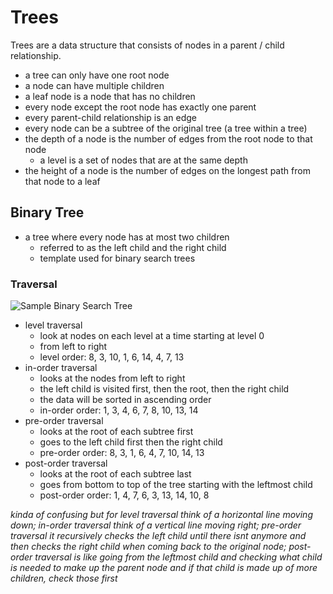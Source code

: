 # Trees

Trees are a data structure that consists of nodes in a parent / child relationship.

-   a tree can only have one root node
-   a node can have multiple children
-   a leaf node is a node that has no children
-   every node except the root node has exactly one parent
-   every parent-child relationship is an edge
-   every node can be a subtree of the original tree (a tree within a tree)
-   the depth of a node is the number of edges from the root node to that node
    -   a level is a set of nodes that are at the same depth
-   the height of a node is the number of edges on the longest path from that node to a leaf

## Binary Tree

-   a tree where every node has at most two children
    -   referred to as the left child and the right child
    -   template used for binary search trees

### Traversal

![Sample Binary Search Tree](https://upload.wikimedia.org/wikipedia/commons/thumb/d/da/Binary_search_tree.svg/180px-Binary_search_tree.svg.png)

-   level traversal
    -   look at nodes on each level at a time starting at level 0
    -   from left to right
    -   level order: 8, 3, 10, 1, 6, 14, 4, 7, 13
-   in-order traversal
    -   looks at the nodes from left to right
    -   the left child is visited first, then the root, then the right child
    -   the data will be sorted in ascending order
    -   in-order order: 1, 3, 4, 6, 7, 8, 10, 13, 14
-   pre-order traversal
    -   looks at the root of each subtree first
    -   goes to the left child first then the right child
    -   pre-order order: 8, 3, 1, 6, 4, 7, 10, 14, 13
-   post-order traversal
    -   looks at the root of each subtree last
    -   goes from bottom to top of the tree starting with the leftmost child
    -   post-order order: 1, 4, 7, 6, 3, 13, 14, 10, 8

_kinda of confusing but for level traversal think of a horizontal line moving down; in-order traversal think of a vertical line moving right; pre-order traversal it recursively checks the left child until there isnt anymore and then checks the right child when coming back to the original node; post-order traversal is like going from the leftmost child and checking what child is needed to make up the parent node and if that child is made up of more children, check those first_
